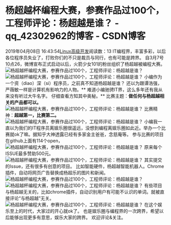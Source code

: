 # 杨超越杯编程大赛，参赛作品过100个，工程师评论：杨超越是谁？ - qq_42302962的博客 - CSDN博客
2019年04月08日 16:43:54[Linux高级开发](https://me.csdn.net/qq_42302962)阅读数：13
IT编程界，丰富多彩，以后各位程序员失业了，打败你们的不只是裁员与同行，也有可能是跨界。
自3月7号10点26，微博宣布正式启动以后，火箭少女101的粉丝组织了杨超越被编程大赛。
![杨超越杯编程大赛，参赛作品过100个，工程师评论：杨超越是谁？](http://p3.pstatp.com/large/pgc-image/61b5fa65e46d4c67bded8ed3a3c3441c)
![杨超越杯编程大赛，参赛作品过100个，工程师评论：杨超越是谁？](http://p1.pstatp.com/large/pgc-image/86dc546a9fab427e97471ad5fb9cbb1e)
小编作为一个资（diao）深（si）程序员，之前真不知道杨超越是谁？ 还以为跟谭浩强，严薇敏一样是计算机有影响力的人物。** 难道小编驰骋IT界，这么多年还有我从来没有听过大牛名字。 仔细查看方知其中奥秘。**
比赛主题：**做任何与杨超越相关的产品都可以。**
![杨超越杯编程大赛，参赛作品过100个，工程师评论：杨超越是谁？](http://p1.pstatp.com/large/pgc-image/3039c0fa3115419f8f09487bdf19139b)
比赛精神：**超越第一，比赛第二。**
![杨超越杯编程大赛，参赛作品过100个，工程师评论：杨超越是谁？](http://p1.pstatp.com/large/pgc-image/7359d50d00d44d439f841cb0c96df1f9)
小编我一直以为我们的IT程序员离娱乐圈很遥远，没想到编程离娱乐圈如此近。举办一个比赛就ok了嘛。据知乎大神透露已经有多家金主爸爸，念慈庵等。
参与比赛的项目在github上面有114个open，
![杨超越杯编程大赛，参赛作品过100个，工程师评论：杨超越是谁？](http://p3.pstatp.com/large/pgc-image/291a5c4b5b6f4502b8fa640953f1b24b)
原来每个ISSUE最多赞助500元。
![杨超越杯编程大赛，参赛作品过100个，工程师评论：杨超越是谁？](http://p3.pstatp.com/large/pgc-image/85f481f5363d4588840c6221ea9883bc)
其实提交的Issue，还有很多有创意的项目。 比如智能硬件，杨超越智能机器人。Chrome插件，自动将网页广告替换成杨超乐的图片和新闻。
![杨超越杯编程大赛，参赛作品过100个，工程师评论：杨超越是谁？](http://p1.pstatp.com/large/pgc-image/4af52e4e42f14003b03b091563b29db1)
![杨超越杯编程大赛，参赛作品过100个，工程师评论：杨超越是谁？](http://p9.pstatp.com/large/pgc-image/a7fe1b15053f447ebbc71d6b5cf23c84)
有些项目与杨超越无关的，比如chrome插件，自动识别用户有可能不认识的单词。就被直接评论“与杨超越”无关。
![杨超越杯编程大赛，参赛作品过100个，工程师评论：杨超越是谁？](http://p9.pstatp.com/large/pgc-image/b10daf7554fe47a89babef1de05e5f30)
在这个娱乐至上的时代，大家过的开心就ok了。 也是娱乐圈与编程界的一次跨界，希望以后能够出现更多有意思，娱乐大家的跨界。
欢迎评论&关注。
